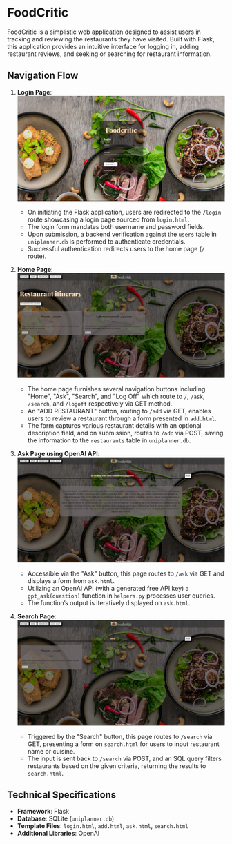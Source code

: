 # FoodCritic

FoodCritic is a simplistic web application designed to assist users in tracking and reviewing the restaurants they have visited. Built with Flask, this application provides an intuitive interface for logging in, adding restaurant reviews, and seeking or searching for restaurant information.

## Navigation Flow

1. **Login Page**:
   ![login Page Screenshot](screenshots/login.png)
    - On initiating the Flask application, users are redirected to the `/login` route showcasing a login page sourced from `login.html`.
    - The login form mandates both username and password fields.
    - Upon submission, a backend verification against the `users` table in `uniplanner.db` is performed to authenticate credentials.
    - Successful authentication redirects users to the home page (`/` route).

3. **Home Page**:
   ![Home Page Screenshot](screenshots/home.png)
    - The home page furnishes several navigation buttons including "Home", "Ask", "Search", and "Log Off" which route to `/`, `/ask`, `/search`, and `/logoff` respectively via GET method.
    - An "ADD RESTAURANT" button, routing to `/add` via GET, enables users to review a restaurant through a form presented in `add.html`.
    - The form captures various restaurant details with an optional description field, and on submission, routes to `/add` via POST, saving the information to the `restaurants` table in `uniplanner.db`.

5. **Ask Page using OpenAI API**:
   ![Ask Page Screenshot](screenshots/ask.png)
    - Accessible via the "Ask" button, this page routes to `/ask` via GET and displays a form from `ask.html`.
    - Utilizing an OpenAI API (with a generated free API key) a `gpt_ask(question)` function in `helpers.py` processes user queries.
    - The function’s output is iteratively displayed on `ask.html`.

7. **Search Page**:
   ![Search Page Screenshot](screenshots/search.png)
    - Triggered by the "Search" button, this page routes to `/search` via GET, presenting a form on `search.html` for users to input restaurant name or cuisine.
    - The input is sent back to `/search` via POST, and an SQL query filters restaurants based on the given criteria, returning the results to `search.html`.

## Technical Specifications

- **Framework**: Flask
- **Database**: SQLite (`uniplanner.db`)
- **Template Files**: `login.html`, `add.html`, `ask.html`, `search.html`
- **Additional Libraries**: OpenAI


